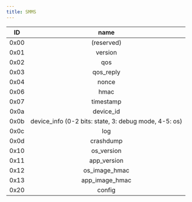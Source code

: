 ```yaml
---
title: SMMS
---
```


**ID** | **name**
:-----:|:-----:
 0x00  | (reserved)
 0x01  | version
 0x02  | qos
 0x03  | qos_reply
 0x04  | nonce
 0x06  | hmac
 0x07  | timestamp
 0x0a  | device_id
 0x0b  | device_info (0-2 bits: state, 3: debug mode, 4-5: os)
 0x0c  | log
 0x0d  | crashdump
 0x10  | os_version
 0x11  | app_version
 0x12  | os_image_hmac
 0x13  | app_image_hmac
 0x20  | config
